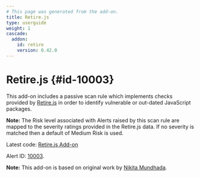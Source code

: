 ```yaml
---
# This page was generated from the add-on.
title: Retire.js
type: userguide
weight: 1
cascade:
  addon:
    id: retire
    version: 0.42.0
---
```


# Retire.js {#id-10003}

This add-on includes a passive scan rule which implements checks provided by [Retire.js](https://retirejs.github.io/retire.js/) in order to identify vulnerable or out-dated JavaScript packages.

**Note:** The Risk level associated with Alerts raised by this scan rule are mapped to the severity ratings provided in the Retire.js data. If no severity is matched then a default of Medium Risk is used.

Latest code: [Retire.js Add-on](https://github.com/zaproxy/zap-extensions/blob/main/addOns/retire/)

Alert ID: [10003](/docs/alerts/10003/).

**Note:** This add-on is based on original work by [Nikita Mundhada](https://github.com/nikmmy/retire).
